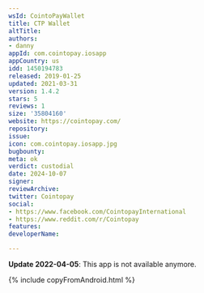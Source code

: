 ```yaml
---
wsId: CointoPayWallet
title: CTP Wallet
altTitle: 
authors:
- danny
appId: com.cointopay.iosapp
appCountry: us
idd: 1450194783
released: 2019-01-25
updated: 2021-03-31
version: 1.4.2
stars: 5
reviews: 1
size: '35804160'
website: https://cointopay.com/
repository: 
issue: 
icon: com.cointopay.iosapp.jpg
bugbounty: 
meta: ok
verdict: custodial
date: 2024-10-07
signer: 
reviewArchive: 
twitter: Cointopay
social:
- https://www.facebook.com/CointopayInternational
- https://www.reddit.com/r/Cointopay
features: 
developerName: 

---
```


**Update 2022-04-05**: This app is not available anymore.

{% include copyFromAndroid.html %}
